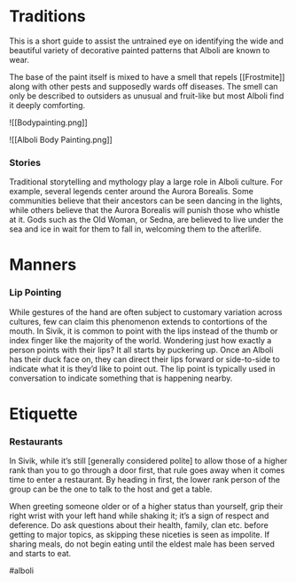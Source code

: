 # Traditions
This is a short guide to assist the untrained eye on identifying the wide and beautiful variety of decorative painted patterns that Alboli are known to wear.

The base of the paint itself is mixed to have a smell that repels [[Frostmite]] along with other pests and supposedly wards off diseases. The smell can only be described to outsiders as unusual and fruit-like but most Alboli find it deeply comforting.

![[Bodypainting.png]]

![[Alboli Body Painting.png]]
### Stories
Traditional storytelling and mythology play a large role in Alboli culture. For example, several legends center around the Aurora Borealis. Some communities believe that their ancestors can be seen dancing in the lights, while others believe that the Aurora Borealis will punish those who whistle at it. Gods such as the Old Woman, or Sedna, are believed to live under the sea and ice in wait for them to fall in, welcoming them to the afterlife.

# Manners
### Lip Pointing
While gestures of the hand are often subject to customary variation across cultures, few can claim this phenomenon extends to contortions of the mouth. In Sivik, it is common to point with the lips instead of the thumb or index finger like the majority of the world. Wondering just how exactly a person points with their lips? It all starts by puckering up. Once an Alboli has their duck face on, they can direct their lips forward or side-to-side to indicate what it is they’d like to point out. The lip point is typically used in conversation to indicate something that is happening nearby.
# Etiquette
### Restaurants
In Sivik, while it’s still [generally considered polite] to allow those of a higher rank than you to go through a door first, that rule goes away when it comes time to enter a restaurant. By heading in first, the lower rank person of the group can be the one to talk to the host and get a table.

When greeting someone older or of a higher status than yourself, grip their right wrist with your left hand while shaking it; it’s a sign of respect and deference. Do ask questions about their health, family, clan etc. before getting to major topics, as skipping these niceties is seen as impolite. If sharing meals, do not begin eating until the eldest male has been served and starts to eat.


#alboli